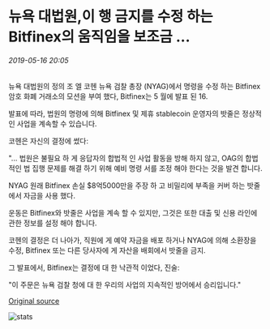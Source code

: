 # 뉴욕 대법원,이 행 금지를 수정 하는 Bitfinex의 움직임을 보조금 ...

###### 2019-05-16 20:05

뉴욕 대법원의 정의 조 엘 코헨 뉴욕 검찰 총장 (NYAG)에서 명령을 수정 하는 Bitfinex 암호 화폐 거래소의 모션을 부여 했다, Bitfinex는 5 월에 발표 된 16.

발표에 따라, 법원의 명령에 의해 Bitfinex 및 제휴 stablecoin 운영자의 밧줄은 정상적인 사업을 계속할 수 있습니다.

코헨은 자신의 결정에 썼다:

"... 법원은 불필요 하 게 응답자의 합법적 인 사업 활동을 방해 하지 않고, OAG의 합법적인 법 집행 문제를 해결 하기 위해 예비 명령 서를 조정 해야 한다는 것을 발견 합니다.

NYAG 원래 Bitfinex 손실 $8억5000만을 주장 하 고 비밀리에 부족을 커버 하는 밧줄에서 자금을 사용 했다.

운동은 Bitfinex와 밧줄은 사업을 계속 할 수 있지만, 그것은 또한 대출 및 신용 라인에 관한 정보를 설정 해야 합니다.

코헨의 결정은 더 나아가, 직원에 게 예약 자금을 배포 하거나 NYAG에 의해 소환장을 수정, Bitfinex 또는 다른 당사자에 게 자산을 배회에서 밧줄을 금지.

그 발표에서, Bitfinex는 결정에 대 한 낙관적 이었다, 진술:

"이 주문은 뉴욕 검찰 청에 대 한 우리의 사업의 지속적인 방어에서 승리입니다."

[Original source](https://cointelegraph.com/news/new-york-supreme-court-grants-bitfinexs-motion-to-modify-injunction)

![stats](https://c.statcounter.com/11760860/0/a89fa40b/1/ "stats")